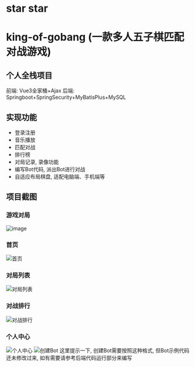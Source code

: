 # star star
# king-of-gobang (一款多人五子棋匹配对战游戏)

## 个人全栈项目

前端: Vue3全家桶+Ajax
后端: Springboot+SpringSecurity+MyBatisPlus+MySQL

## 实现功能

- 登录注册
- 音乐播放
- 匹配对战
- 排行榜
- 对局记录, 录像功能
- 编写Bot代码, 派出Bot进行对战
- 自适应布局棋盘, 适配电脑端、手机端等

## 项目截图
### 游戏对局
![image](https://github.com/hongk-bb/king-of-gobang/assets/110291262/5f357369-0df3-4cc6-a737-927f8f28e8ca)
### 首页
![首页](https://github.com/hongk-bb/king-of-gobang/assets/110291262/56329372-27dd-4f64-8918-01c3a016e49e)
### 对局列表
![对局列表](https://github.com/hongk-bb/king-of-gobang/assets/110291262/ddab89c2-ea1e-4d6f-9e18-5c757757ca3a)
### 对战排行
![对战排行](https://github.com/hongk-bb/king-of-gobang/assets/110291262/0dfe09bf-0b99-4b71-b4cc-dfffcd84de72)
### 个人中心
![个人中心](https://github.com/hongk-bb/king-of-gobang/assets/110291262/760d0ef2-24c5-4e37-a063-b4eab093b87b)
![创建Bot](https://github.com/hongk-bb/king-of-gobang/assets/110291262/1ba3759e-a3e6-4637-8e70-e1d026121a4b)
这里提示一下, 创建Bot需要按照这种格式, 但Bot示例代码还未修改过来, 如有需要请参考后端代码运行部分来编写

